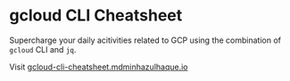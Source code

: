 # gcloud CLI Cheatsheet

Supercharge your daily acitivities related to GCP using the combination of `gcloud` CLI and `jq`.

Visit [gcloud-cli-cheatsheet.mdminhazulhaque.io](https://gcloud-cli-cheatsheet.mdminhazulhaque.io)
